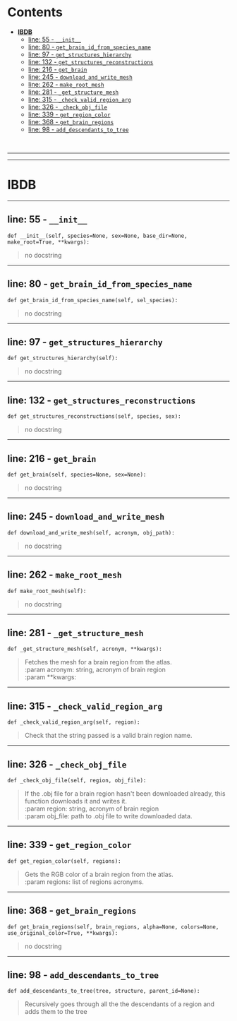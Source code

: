 



Contents
========

* [**IBDB**](#ibdb)
	* [line: 55 - `__init__`](#line-55---__init__)
	* [line: 80 - `get_brain_id_from_species_name`](#line-80---get_brain_id_from_species_name)
	* [line: 97 - `get_structures_hierarchy`](#line-97---get_structures_hierarchy)
	* [line: 132 - `get_structures_reconstructions`](#line-132---get_structures_reconstructions)
	* [line: 216 - `get_brain`](#line-216---get_brain)
	* [line: 245 - `download_and_write_mesh`](#line-245---download_and_write_mesh)
	* [line: 262 - `make_root_mesh`](#line-262---make_root_mesh)
	* [line: 281 - `_get_structure_mesh`](#line-281---_get_structure_mesh)
	* [line: 315 - `_check_valid_region_arg`](#line-315---_check_valid_region_arg)
	* [line: 326 - `_check_obj_file`](#line-326---_check_obj_file)
	* [line: 339 - `get_region_color`](#line-339---get_region_color)
	* [line: 368 - `get_brain_regions`](#line-368---get_brain_regions)
	* [line: 98 - `add_descendants_to_tree`](#line-98---add_descendants_to_tree)


&nbsp;

--------

--------
# **IBDB**




--------
## line: 55 - `__init__`
  
```  
def __init__(self, species=None, sex=None, base_dir=None, make_root=True, **kwargs):
```


>  no docstring

--------
## line: 80 - `get_brain_id_from_species_name`
  
```  
def get_brain_id_from_species_name(self, sel_species):
```


>  no docstring

--------
## line: 97 - `get_structures_hierarchy`
  
```  
def get_structures_hierarchy(self):
```


>  no docstring

--------
## line: 132 - `get_structures_reconstructions`
  
```  
def get_structures_reconstructions(self, species, sex):
```


>  no docstring

--------
## line: 216 - `get_brain`
  
```  
def get_brain(self, species=None, sex=None):
```


>  no docstring

--------
## line: 245 - `download_and_write_mesh`
  
```  
def download_and_write_mesh(self, acronym, obj_path):
```


>  no docstring

--------
## line: 262 - `make_root_mesh`
  
```  
def make_root_mesh(self):
```


>  no docstring

--------
## line: 281 - `_get_structure_mesh`
  
```  
def _get_structure_mesh(self, acronym, **kwargs):
```
>Fetches the mesh for a brain region from the atlas.  
:param acronym: string, acronym of brain region  
:param **kwargs:

--------
## line: 315 - `_check_valid_region_arg`
  
```  
def _check_valid_region_arg(self, region):
```
>Check that the string passed is a valid brain region name.

--------
## line: 326 - `_check_obj_file`
  
```  
def _check_obj_file(self, region, obj_file):
```
>If the .obj file for a brain region hasn't been downloaded already, this function downloads it and writes it.  
:param region: string, acronym of brain region  
:param obj_file: path to .obj file to write downloaded data.

--------
## line: 339 - `get_region_color`
  
```  
def get_region_color(self, regions):
```
>Gets the RGB color of a brain region from the atlas.  
:param regions:  list of regions acronyms.

--------
## line: 368 - `get_brain_regions`
  
```  
def get_brain_regions(self, brain_regions, alpha=None, colors=None, use_original_color=True, **kwargs):
```


>  no docstring

--------
## line: 98 - `add_descendants_to_tree`
  
```  
def add_descendants_to_tree(tree, structure, parent_id=None):
```
>Recursively goes through all the the descendants of a region and adds them to the tree